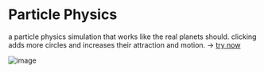 # Particle Physics

a particle physics simulation that works like the real planets should. clicking adds more circles and increases their attraction and motion. -> [try now](https://abdurrafey-amir.github.io/particle-physics/)

![image](https://github.com/user-attachments/assets/65275dfa-e71a-4e40-818e-744b65c80217)

